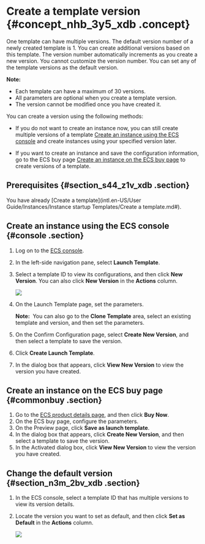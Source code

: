# Create a template version {#concept_nhb_3y5_xdb .concept}

One template can have multiple versions. The default version number of a newly created template is 1. You can create additional versions based on this template. The version number automatically increments as you create a new version. You cannot customize the version number. You can set any of the template versions as the default version.

**Note:** 

-   Each template can have a maximum of 30 versions.
-   All parameters are optional when you create a template version.
-   The version cannot be modified once you have created it.

You can create a version using the following methods:

-   If you do not want to create an instance now, you can still create multiple versions of a template [Create an instance using the ECS console](#console) and create instances using your specified version later.

-   If you want to create an instance and save the configuration information, go to the ECS buy page [Create an instance on the ECS buy page](#commonbuy) to create versions of a template.


## Prerequisites {#section_s44_z1v_xdb .section}

You have already [Create a template](intl.en-US/User Guide/Instances/Instance startup Templates/Create a template.md#).

## Create an instance using the ECS console {#console .section}

1.  Log on to the [ECS console](https://ecs.console.aliyun.com/?spm=a2c4g.11186623.2.9.FNEORG#/home).
2.  In the left-side navigation pane, select **Launch Template**.
3.  Select a template ID to view its configurations, and then click **New Version**. You can also click **New Version** in the **Actions** column.

    ![](http://static-aliyun-doc.oss-cn-hangzhou.aliyuncs.com/assets/img/13806/5351_en-US.png)

4.  On the Launch Template page, set the parameters.

    **Note:**  You can also go to the **Clone Template** area, select an existing template and version, and then set the parameters.

5.  On the Confirm Configuration page, select **Create New Version**, and then select a template to save the version.
6.  Click **Create Launch Template**.
7.  In the dialog box that appears, click **View New Version** to view the version you have created.

## Create an instance on the ECS buy page {#commonbuy .section}

1.  Go to the [ECS product details page](https://www.alibabacloud.com/product/ecs), and then click **Buy Now**.
2.  On the ECS buy page, configure the parameters.
3.  On the Preview page, click **Save as launch template**.
4.  In the dialog box that appears, click **Create New Version**, and then select a template to save the version.
5.  In the Activated dialog box, click **View New Version** to view the version you have created.

## Change the default version {#section_n3m_2bv_xdb .section}

1.  In the ECS console, select a template ID that has multiple versions to view its version details.
2.  Locate the version you want to set as default, and then click **Set as Default** in the **Actions** column.

    ![](http://static-aliyun-doc.oss-cn-hangzhou.aliyuncs.com/assets/img/13806/5352_en-US.png)


